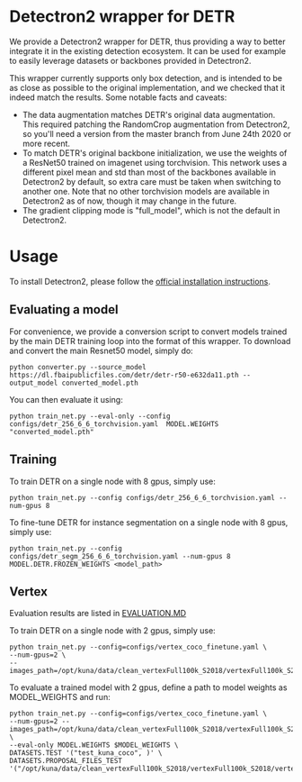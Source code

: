 Detectron2 wrapper for DETR
=======

We provide a Detectron2 wrapper for DETR, thus providing a way to better integrate it in the existing detection ecosystem. It can be used for example to easily leverage datasets or backbones provided in Detectron2.

This wrapper currently supports only box detection, and is intended to be as close as possible to the original implementation, and we checked that it indeed match the results. Some notable facts and caveats:
- The data augmentation matches DETR's original data augmentation. This required patching the RandomCrop augmentation from Detectron2, so you'll need a version from the master branch from June 24th 2020 or more recent.
- To match DETR's original backbone initialization, we use the weights of a ResNet50 trained on imagenet using torchvision. This network uses a different pixel mean and std than most of the backbones available in Detectron2 by default, so extra care must be taken when switching to another one. Note that no other torchvision models are available in Detectron2 as of now, though it may change in the future.
- The gradient clipping mode is "full_model", which is not the default in Detectron2.

# Usage

To install Detectron2, please follow the [official installation instructions](https://github.com/facebookresearch/detectron2/blob/master/INSTALL.md).

## Evaluating a model

For convenience, we provide a conversion script to convert models trained by the main DETR training loop into the format of this wrapper. To download and convert the main Resnet50 model, simply do:

```
python converter.py --source_model https://dl.fbaipublicfiles.com/detr/detr-r50-e632da11.pth --output_model converted_model.pth
```

You can then evaluate it using:
```
python train_net.py --eval-only --config configs/detr_256_6_6_torchvision.yaml  MODEL.WEIGHTS "converted_model.pth"
```


## Training

To train DETR on a single node with 8 gpus, simply use:
```
python train_net.py --config configs/detr_256_6_6_torchvision.yaml --num-gpus 8
```

To fine-tune DETR for instance segmentation on a single node with 8 gpus, simply use:
```
python train_net.py --config configs/detr_segm_256_6_6_torchvision.yaml --num-gpus 8 MODEL.DETR.FROZEN_WEIGHTS <model_path>
```

## Vertex

Evaluation results are listed in [EVALUATION.MD](EVALUATION.md)

To train DETR on a single node with 2 gpus, simply use:
```
python train_net.py --config=configs/vertex_coco_finetune.yaml \
--num-gpus=2 \
--images_path=/opt/kuna/data/clean_vertexFull100k_S2018/vertexFull100k_S2018/JPEGImages
```

To evaluate a trained model with 2 gpus, define a path to model weights as MODEL_WEIGHTS and run:

```
python train_net.py --config=configs/vertex_coco_finetune.yaml \
--num-gpus=2 --images_path=/opt/kuna/data/clean_vertexFull100k_S2018/vertexFull100k_S2018/JPEGImages \
--eval-only MODEL.WEIGHTS $MODEL_WEIGHTS \
DATASETS.TEST '("test_kuna_coco", )' \
DATASETS.PROPOSAL_FILES_TEST '("/opt/kuna/data/clean_vertexFull100k_S2018/vertexFull100k_S2018/vertex_coco/test_coco_dataset.json",)'
```